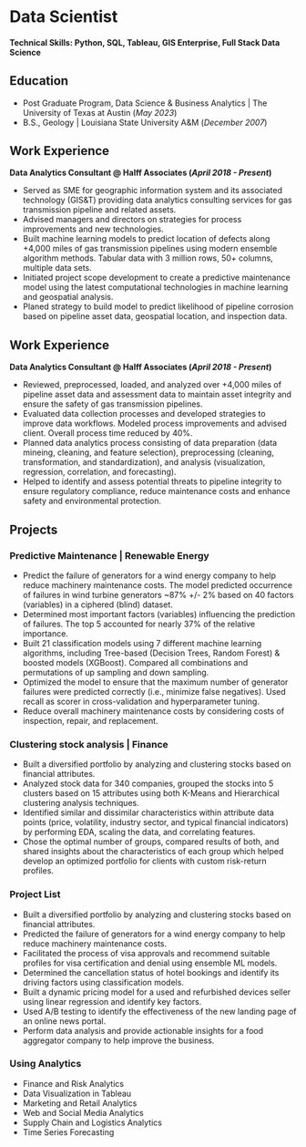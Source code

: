 # Data Scientist

#### Technical Skills: Python, SQL, Tableau, GIS Enterprise, Full Stack Data Science


## Education								       		
- Post Graduate Program, Data Science & Business Analytics | The University of Texas at Austin (_May 2023_)	 			        		
- B.S., Geology | Louisiana State University A&M (_December 2007_)

## Work Experience
**Data Analytics Consultant @ Halff Associates (_April 2018 - Present_)**
- Served as SME for geographic information system and its associated technology (GIS&T) providing data analytics consulting services for gas transmission pipeline and related assets.
- Advised managers and directors on strategies for process improvements and new technologies.
- Built machine learning models to predict location of defects along +4,000 miles of gas transmission pipelines using modern ensemble algorithm methods. Tabular data with 3 million rows, 50+ columns, multiple data sets. 
- Initiated project scope development to create a predictive maintenance model using the latest computational technologies in machine learning and geospatial analysis.
- Planed strategy to build model to predict likelihood of pipeline corrosion based on pipeline asset data, geospatial location, and inspection data.


## Work Experience
**Data Analytics Consultant @ Halff Associates (_April 2018 - Present_)**

- Reviewed, preprocessed, loaded, and analyzed over +4,000 miles of pipeline asset data and assessment data to maintain asset integrity and ensure the safety of gas transmission pipelines.
- Evaluated data collection processes and developed strategies to improve data workflows. Modeled process improvements and advised client. Overall process time reduced by 40%.
- Planned data analytics process consisting of data preparation (data mineing, cleaning, and feature selection), preprocessing (cleaning, transformation, and standardization), and analysis (visualization, regression, correlation, and forecasting).
- Helped to identify and assess potential threats to pipeline integrity to ensure regulatory compliance, reduce maintenance costs and enhance safety and environmental protection.

## Projects
### Predictive Maintenance | Renewable Energy
- Predict the failure of generators for a wind energy company to help reduce machinery maintenance costs. The model predicted occurrence of failures in wind turbine generators ~87% +/- 2% based on 40 factors (variables) in a ciphered (blind) dataset.
- Determined most important factors (variables) influencing the prediction of failures. The top 5 accounted for nearly 37% of the relative importance.
- Built 21 classification models using 7 different machine learning algorithms, including Tree-based (Decision Trees, Random Forest) & boosted models (XGBoost). Compared all combinations and permutations of up sampling and down sampling.
- Optimized the model to ensure that the maximum number of generator failures were predicted correctly (i.e., minimize false negatives). Used recall as scorer in cross-validation and hyperparameter tuning. 
- Reduce overall machinery maintenance costs by considering costs of inspection, repair, and replacement.

### Clustering stock analysis |  Finance
- Built a diversified portfolio by analyzing and clustering stocks based on financial attributes.
- Analyzed stock data for 340 companies, grouped the stocks into 5 clusters based on 15 attributes using both K-Means and Hierarchical clustering analysis techniques.
- Identified similar and dissimilar characteristics within attribute data points (price, volatility, industry sector, and typical financial indicators) by performing EDA, scaling the data, and correlating features.
- Chose the optimal number of groups, compared results of both, and shared insights about the characteristics of each group which helped develop an optimized portfolio for clients with custom risk-return profiles.

### Project List
- Built a diversified portfolio by analyzing and clustering stocks based on financial attributes.
- Predicted the failure of generators for a wind energy company to help reduce machinery maintenance costs.
- Facilitated the process of visa approvals and recommend suitable profiles for visa certification and denial using ensemble ML models.
- Determined the cancellation status of hotel bookings and identify its driving factors using classification models.
- Built a dynamic pricing model for a used and refurbished devices seller using linear regression and identify key factors.
- Used A/B testing to identify the effectiveness of the new landing page of an online news portal.
- Perform data analysis and provide actionable insights for a food aggregator company to help improve the business.

### Using Analytics
- Finance and Risk Analytics
- Data Visualization in Tableau
- Marketing and Retail Analytics
- Web and Social Media Analytics
- Supply Chain and Logistics Analytics
- Time Series Forecasting
